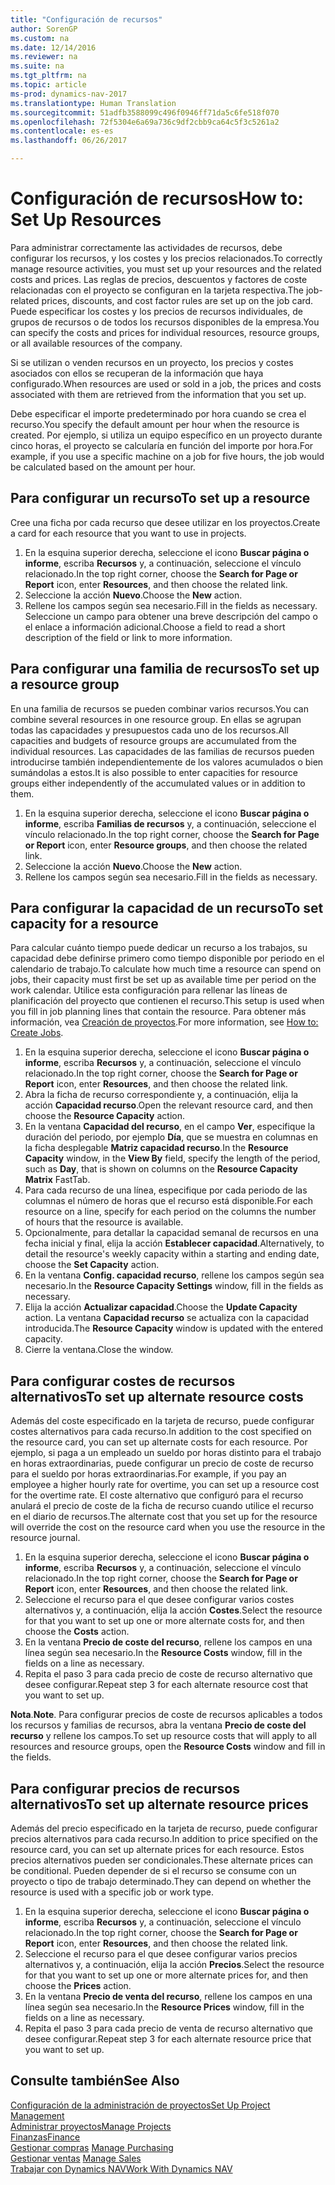 ```yaml
---
title: "Configuración de recursos"
author: SorenGP
ms.custom: na
ms.date: 12/14/2016
ms.reviewer: na
ms.suite: na
ms.tgt_pltfrm: na
ms.topic: article
ms-prod: dynamics-nav-2017
ms.translationtype: Human Translation
ms.sourcegitcommit: 51adfb3588099c496f0946ff71da5c6fe518f070
ms.openlocfilehash: 72f5304e6a69a736c9df2cbb9ca64c5f3c5261a2
ms.contentlocale: es-es
ms.lasthandoff: 06/26/2017

---
```


# <a name="how-to-set-up-resources"></a><span data-ttu-id="1b5e7-102">Configuración de recursos</span><span class="sxs-lookup"><span data-stu-id="1b5e7-102">How to: Set Up Resources</span></span>
<span data-ttu-id="1b5e7-103">Para administrar correctamente las actividades de recursos, debe configurar los recursos, y los costes y los precios relacionados.</span><span class="sxs-lookup"><span data-stu-id="1b5e7-103">To correctly manage resource activities, you must set up your resources and the related costs and prices.</span></span> <span data-ttu-id="1b5e7-104">Las reglas de precios, descuentos y factores de coste relacionadas con el proyecto se configuran en la tarjeta respectiva.</span><span class="sxs-lookup"><span data-stu-id="1b5e7-104">The job-related prices, discounts, and cost factor rules are set up on the job card.</span></span> <span data-ttu-id="1b5e7-105">Puede especificar los costes y los precios de recursos individuales, de grupos de recursos o de todos los recursos disponibles de la empresa.</span><span class="sxs-lookup"><span data-stu-id="1b5e7-105">You can specify the costs and prices for individual resources, resource groups, or all available resources of the company.</span></span>

<span data-ttu-id="1b5e7-106">Si se utilizan o venden recursos en un proyecto, los precios y costes asociados con ellos se recuperan de la información que haya configurado.</span><span class="sxs-lookup"><span data-stu-id="1b5e7-106">When resources are used or sold in a job, the prices and costs associated with them are retrieved from the information that you set up.</span></span>

<span data-ttu-id="1b5e7-107">Debe especificar el importe predeterminado por hora cuando se crea el recurso.</span><span class="sxs-lookup"><span data-stu-id="1b5e7-107">You specify the default amount per hour when the resource is created.</span></span> <span data-ttu-id="1b5e7-108">Por ejemplo, si utiliza un equipo específico en un proyecto durante cinco horas, el proyecto se calcularía en función del importe por hora.</span><span class="sxs-lookup"><span data-stu-id="1b5e7-108">For example, if you use a specific machine on a job for five hours, the job would be calculated based on the amount per hour.</span></span>

## <a name="to-set-up-a-resource"></a><span data-ttu-id="1b5e7-109">Para configurar un recurso</span><span class="sxs-lookup"><span data-stu-id="1b5e7-109">To set up a resource</span></span>
<span data-ttu-id="1b5e7-110">Cree una ficha por cada recurso que desee utilizar en los proyectos.</span><span class="sxs-lookup"><span data-stu-id="1b5e7-110">Create a card for each resource that you want to use in projects.</span></span>

1. <span data-ttu-id="1b5e7-111">En la esquina superior derecha, seleccione el icono **Buscar página o informe**, escriba **Recursos** y, a continuación, seleccione el vínculo relacionado.</span><span class="sxs-lookup"><span data-stu-id="1b5e7-111">In the top right corner, choose the **Search for Page or Report** icon, enter **Resources**, and then choose the related link.</span></span>
2. <span data-ttu-id="1b5e7-112">Seleccione la acción **Nuevo**.</span><span class="sxs-lookup"><span data-stu-id="1b5e7-112">Choose the **New** action.</span></span>
3. <span data-ttu-id="1b5e7-113">Rellene los campos según sea necesario.</span><span class="sxs-lookup"><span data-stu-id="1b5e7-113">Fill in the fields as necessary.</span></span> <span data-ttu-id="1b5e7-114">Seleccione un campo para obtener una breve descripción del campo o el enlace a información adicional.</span><span class="sxs-lookup"><span data-stu-id="1b5e7-114">Choose a field to read a short description of the field or link to more information.</span></span>  

## <a name="to-set-up-a-resource-group"></a><span data-ttu-id="1b5e7-115">Para configurar una familia de recursos</span><span class="sxs-lookup"><span data-stu-id="1b5e7-115">To set up a resource group</span></span>
<span data-ttu-id="1b5e7-116">En una familia de recursos se pueden combinar varios recursos.</span><span class="sxs-lookup"><span data-stu-id="1b5e7-116">You can combine several resources in one resource group.</span></span> <span data-ttu-id="1b5e7-117">En ellas se agrupan todas las capacidades y presupuestos cada uno de los recursos.</span><span class="sxs-lookup"><span data-stu-id="1b5e7-117">All capacities and budgets of resource groups are accumulated from the individual resources.</span></span> <span data-ttu-id="1b5e7-118">Las capacidades de las familias de recursos pueden introducirse también independientemente de los valores acumulados o bien sumándolas a estos.</span><span class="sxs-lookup"><span data-stu-id="1b5e7-118">It is also possible to enter capacities for resource groups either independently of the accumulated values or in addition to them.</span></span>

1. <span data-ttu-id="1b5e7-119">En la esquina superior derecha, seleccione el icono **Buscar página o informe**, escriba **Familias de recursos** y, a continuación, seleccione el vínculo relacionado.</span><span class="sxs-lookup"><span data-stu-id="1b5e7-119">In the top right corner, choose the **Search for Page or Report** icon, enter **Resource groups**, and then choose the related link.</span></span>
2. <span data-ttu-id="1b5e7-120">Seleccione la acción **Nuevo**.</span><span class="sxs-lookup"><span data-stu-id="1b5e7-120">Choose the **New** action.</span></span>
3. <span data-ttu-id="1b5e7-121">Rellene los campos según sea necesario.</span><span class="sxs-lookup"><span data-stu-id="1b5e7-121">Fill in the fields as necessary.</span></span>

## <a name="to-set-capacity-for-a-resource"></a><span data-ttu-id="1b5e7-122">Para configurar la capacidad de un recurso</span><span class="sxs-lookup"><span data-stu-id="1b5e7-122">To set capacity for a resource</span></span> 
<span data-ttu-id="1b5e7-123">Para calcular cuánto tiempo puede dedicar un recurso a los trabajos, su capacidad debe definirse primero como tiempo disponible por periodo en el calendario de trabajo.</span><span class="sxs-lookup"><span data-stu-id="1b5e7-123">To calculate how much time a resource can spend on jobs, their capacity must first be set up as available time per period on the work calendar.</span></span> <span data-ttu-id="1b5e7-124">Utilice esta configuración para rellenar las líneas de planificación del proyecto que contienen el recurso.</span><span class="sxs-lookup"><span data-stu-id="1b5e7-124">This setup is used when you fill in job planning lines that contain the resource.</span></span> <span data-ttu-id="1b5e7-125">Para obtener más información, vea [Creación de proyectos](projects-how-create-jobs.md).</span><span class="sxs-lookup"><span data-stu-id="1b5e7-125">For more information, see [How to: Create Jobs](projects-how-create-jobs.md).</span></span>

1. <span data-ttu-id="1b5e7-126">En la esquina superior derecha, seleccione el icono **Buscar página o informe**, escriba **Recursos** y, a continuación, seleccione el vínculo relacionado.</span><span class="sxs-lookup"><span data-stu-id="1b5e7-126">In the top right corner, choose the **Search for Page or Report** icon, enter **Resources**, and then choose the related link.</span></span>
2. <span data-ttu-id="1b5e7-127">Abra la ficha de recurso correspondiente y, a continuación, elija la acción **Capacidad recurso**.</span><span class="sxs-lookup"><span data-stu-id="1b5e7-127">Open the relevant resource card, and then choose the **Resource Capacity** action.</span></span>
3. <span data-ttu-id="1b5e7-128">En la ventana **Capacidad del recurso**, en el campo **Ver**, especifique la duración del periodo, por ejemplo **Día**, que se muestra en columnas en la ficha desplegable **Matriz capacidad recurso**.</span><span class="sxs-lookup"><span data-stu-id="1b5e7-128">In the **Resource Capacity** window, in the **View By** field, specify the length of the period, such as **Day**, that is shown on columns on the **Resource Capacity Matrix** FastTab.</span></span>
4. <span data-ttu-id="1b5e7-129">Para cada recurso de una línea, especifique por cada periodo de las columnas el número de horas que el recurso está disponible.</span><span class="sxs-lookup"><span data-stu-id="1b5e7-129">For each resource on a line, specify for each period on the columns the number of hours that the resource is available.</span></span>
5. <span data-ttu-id="1b5e7-130">Opcionalmente, para detallar la capacidad semanal de recursos en una fecha inicial y final, elija la acción **Establecer capacidad**.</span><span class="sxs-lookup"><span data-stu-id="1b5e7-130">Alternatively, to detail the resource's weekly capacity within a starting and ending date, choose the **Set Capacity** action.</span></span>
6. <span data-ttu-id="1b5e7-131">En la ventana **Config. capacidad recurso**, rellene los campos según sea necesario.</span><span class="sxs-lookup"><span data-stu-id="1b5e7-131">In the **Resource Capacity Settings** window, fill in the fields as necessary.</span></span>
7. <span data-ttu-id="1b5e7-132">Elija la acción **Actualizar capacidad**.</span><span class="sxs-lookup"><span data-stu-id="1b5e7-132">Choose the **Update Capacity** action.</span></span> <span data-ttu-id="1b5e7-133">La ventana **Capacidad recurso** se actualiza con la capacidad introducida.</span><span class="sxs-lookup"><span data-stu-id="1b5e7-133">The **Resource Capacity** window is updated with the entered capacity.</span></span>
8. <span data-ttu-id="1b5e7-134">Cierre la ventana.</span><span class="sxs-lookup"><span data-stu-id="1b5e7-134">Close the window.</span></span>

## <a name="to-set-up-alternate-resource-costs"></a><span data-ttu-id="1b5e7-135">Para configurar costes de recursos alternativos</span><span class="sxs-lookup"><span data-stu-id="1b5e7-135">To set up alternate resource costs</span></span>
<span data-ttu-id="1b5e7-136">Además del coste especificado en la tarjeta de recurso, puede configurar costes alternativos para cada recurso.</span><span class="sxs-lookup"><span data-stu-id="1b5e7-136">In addition to the cost specified on the resource card, you can set up alternate costs for each resource.</span></span> <span data-ttu-id="1b5e7-137">Por ejemplo, si paga a un empleado un sueldo por horas distinto para el trabajo en horas extraordinarias, puede configurar un precio de coste de recurso para el sueldo por horas extraordinarias.</span><span class="sxs-lookup"><span data-stu-id="1b5e7-137">For example, if you pay an employee a higher hourly rate for overtime, you can set up a resource cost for the overtime rate.</span></span> <span data-ttu-id="1b5e7-138">El coste alternativo que configuró para el recurso anulará el precio de coste de la ficha de recurso cuando utilice el recurso en el diario de recursos.</span><span class="sxs-lookup"><span data-stu-id="1b5e7-138">The alternate cost that you set up for the resource will override the cost on the resource card when you use the resource in the resource journal.</span></span>

1. <span data-ttu-id="1b5e7-139">En la esquina superior derecha, seleccione el icono **Buscar página o informe**, escriba **Recursos** y, a continuación, seleccione el vínculo relacionado.</span><span class="sxs-lookup"><span data-stu-id="1b5e7-139">In the top right corner, choose the **Search for Page or Report** icon, enter **Resources**, and then choose the related link.</span></span>  
2. <span data-ttu-id="1b5e7-140">Seleccione el recurso para el que desee configurar varios costes alternativos y, a continuación, elija la acción **Costes**.</span><span class="sxs-lookup"><span data-stu-id="1b5e7-140">Select the resource for that you want to set up one or more alternate costs for, and then choose the **Costs** action.</span></span>  
3. <span data-ttu-id="1b5e7-141">En la ventana **Precio de coste del recurso**, rellene los campos en una línea según sea necesario.</span><span class="sxs-lookup"><span data-stu-id="1b5e7-141">In the **Resource Costs** window, fill in the fields on a line as necessary.</span></span>  
4. <span data-ttu-id="1b5e7-142">Repita el paso 3 para cada precio de coste de recurso alternativo que desee configurar.</span><span class="sxs-lookup"><span data-stu-id="1b5e7-142">Repeat step 3 for each alternate resource cost that you want to set up.</span></span>

<span data-ttu-id="1b5e7-143">**Nota**.</span><span class="sxs-lookup"><span data-stu-id="1b5e7-143">**Note**.</span></span> <span data-ttu-id="1b5e7-144">Para configurar precios de coste de recursos aplicables a todos los recursos y familias de recursos, abra la ventana **Precio de coste del recurso** y rellene los campos.</span><span class="sxs-lookup"><span data-stu-id="1b5e7-144">To set up resource costs that will apply to all resources and resource groups, open the **Resource Costs** window and fill in the fields.</span></span>

## <a name="to-set-up-alternate-resource-prices"></a><span data-ttu-id="1b5e7-145">Para configurar precios de recursos alternativos</span><span class="sxs-lookup"><span data-stu-id="1b5e7-145">To set up alternate resource prices</span></span>  
<span data-ttu-id="1b5e7-146">Además del precio especificado en la tarjeta de recurso, puede configurar precios alternativos para cada recurso.</span><span class="sxs-lookup"><span data-stu-id="1b5e7-146">In addition to price specified on the resource card, you can set up alternate prices for each resource.</span></span> <span data-ttu-id="1b5e7-147">Estos precios alternativos pueden ser condicionales.</span><span class="sxs-lookup"><span data-stu-id="1b5e7-147">These alternate prices can be conditional.</span></span> <span data-ttu-id="1b5e7-148">Pueden depender de si el recurso se consume con un proyecto o tipo de trabajo determinado.</span><span class="sxs-lookup"><span data-stu-id="1b5e7-148">They can depend on whether the resource is used with a specific job or work type.</span></span>

1. <span data-ttu-id="1b5e7-149">En la esquina superior derecha, seleccione el icono **Buscar página o informe**, escriba **Recursos** y, a continuación, seleccione el vínculo relacionado.</span><span class="sxs-lookup"><span data-stu-id="1b5e7-149">In the top right corner, choose the **Search for Page or Report** icon, enter **Resources**, and then choose the related link.</span></span>
2. <span data-ttu-id="1b5e7-150">Seleccione el recurso para el que desee configurar varios precios alternativos y, a continuación, elija la acción **Precios**.</span><span class="sxs-lookup"><span data-stu-id="1b5e7-150">Select the resource for that you want to set up one or more alternate prices for, and then choose the **Prices** action.</span></span>
3. <span data-ttu-id="1b5e7-151">En la ventana **Precio de venta del recurso**, rellene los campos en una línea según sea necesario.</span><span class="sxs-lookup"><span data-stu-id="1b5e7-151">In the **Resource Prices** window, fill in the fields on a line as necessary.</span></span>
4. <span data-ttu-id="1b5e7-152">Repita el paso 3 para cada precio de venta de recurso alternativo que desee configurar.</span><span class="sxs-lookup"><span data-stu-id="1b5e7-152">Repeat step 3 for each alternate resource price that you want to set up.</span></span>

## <a name="see-also"></a><span data-ttu-id="1b5e7-153">Consulte también</span><span class="sxs-lookup"><span data-stu-id="1b5e7-153">See Also</span></span>
[<span data-ttu-id="1b5e7-154">Configuración de la administración de proyectos</span><span class="sxs-lookup"><span data-stu-id="1b5e7-154">Set Up Project Management</span></span>](projects-setup-projects.md)  
[<span data-ttu-id="1b5e7-155">Administrar proyectos</span><span class="sxs-lookup"><span data-stu-id="1b5e7-155">Manage Projects</span></span>](projects-manage-projects.md)  
[<span data-ttu-id="1b5e7-156">Finanzas</span><span class="sxs-lookup"><span data-stu-id="1b5e7-156">Finance</span></span>](finance-setup.md)  
<span data-ttu-id="1b5e7-157">[Gestionar compras](purchasing-manage-purchasing.md)       </span><span class="sxs-lookup"><span data-stu-id="1b5e7-157">[Manage Purchasing](purchasing-manage-purchasing.md)       </span></span>  
<span data-ttu-id="1b5e7-158">[Gestionar ventas](sales-manage-sales.md)    </span><span class="sxs-lookup"><span data-stu-id="1b5e7-158">[Manage Sales](sales-manage-sales.md)    </span></span>  
[<span data-ttu-id="1b5e7-159">Trabajar con Dynamics NAV</span><span class="sxs-lookup"><span data-stu-id="1b5e7-159">Work With Dynamics NAV</span></span>](ui-work-product.md)  

